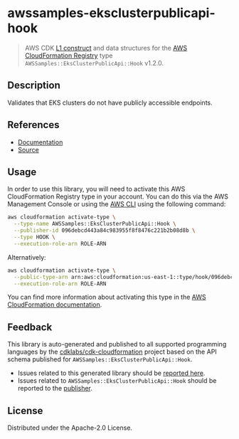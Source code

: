 # awssamples-eksclusterpublicapi-hook

> AWS CDK [L1 construct] and data structures for the [AWS CloudFormation Registry] type `AWSSamples::EksClusterPublicApi::Hook` v1.2.0.

[L1 construct]: https://docs.aws.amazon.com/cdk/latest/guide/constructs.html
[AWS CloudFormation Registry]: https://docs.aws.amazon.com/AWSCloudFormation/latest/UserGuide/registry.html

## Description

Validates that EKS clusters do not have publicly accessible endpoints.

## References

* [Documentation](https://github.com/aws-cloudformation/aws-cloudformation-samples/blob/main/hooks/python-hooks/eks-cluster-public-api/README.md)
* [Source](https://github.com/aws-cloudformation/aws-cloudformation-samples/tree/main/hooks/python-hooks/eks-cluster-public-api)

## Usage

In order to use this library, you will need to activate this AWS CloudFormation Registry type in your account. You can do this via the AWS Management Console or using the [AWS CLI](https://aws.amazon.com/cli/) using the following command:

```sh
aws cloudformation activate-type \
  --type-name AWSSamples::EksClusterPublicApi::Hook \
  --publisher-id 096debcd443a84c983955f8f8476c221b2b08d8b \
  --type HOOK \
  --execution-role-arn ROLE-ARN
```

Alternatively:

```sh
aws cloudformation activate-type \
  --public-type-arn arn:aws:cloudformation:us-east-1::type/hook/096debcd443a84c983955f8f8476c221b2b08d8b/AWSSamples-EksClusterPublicApi-Hook \
  --execution-role-arn ROLE-ARN
```

You can find more information about activating this type in the [AWS CloudFormation documentation](https://docs.aws.amazon.com/AWSCloudFormation/latest/UserGuide/registry-public.html).

## Feedback

This library is auto-generated and published to all supported programming languages by the [cdklabs/cdk-cloudformation] project based on the API schema published for `AWSSamples::EksClusterPublicApi::Hook`.

* Issues related to this generated library should be [reported here](https://github.com/cdklabs/cdk-cloudformation/issues/new?title=Issue+with+%40cdk-cloudformation%2Fawssamples-eksclusterpublicapi-hook+v1.2.0).
* Issues related to `AWSSamples::EksClusterPublicApi::Hook` should be reported to the [publisher](https://github.com/aws-cloudformation/aws-cloudformation-samples/blob/main/hooks/python-hooks/eks-cluster-public-api/README.md).

[cdklabs/cdk-cloudformation]: https://github.com/cdklabs/cdk-cloudformation

## License

Distributed under the Apache-2.0 License.
